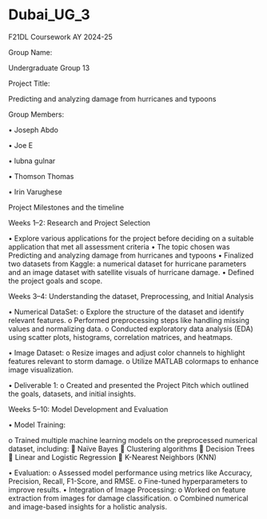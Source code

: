 # Dubai_UG_3
F21DL Coursework AY 2024-25

Group Name:

Undergraduate  Group 13

Project Title:

Predicting and analyzing damage from hurricanes and typoons

   
Group Members:

•	Joseph Abdo

•	Joe E

•	lubna gulnar

•	Thomson Thomas

•	Irin Varughese


Project Milestones and the timeline


Weeks 1–2: Research and Project Selection

•	Explore various applications for the project before deciding on a suitable application that met all assessment criteria
•	The topic chosen was Predicting and analyzing damage from hurricanes and typoons
•	Finalized two datasets from Kaggle: a numerical dataset for hurricane parameters and an image dataset with satellite visuals of hurricane damage.
•	Defined the project goals and scope.

Weeks 3–4: Understanding the dataset, Preprocessing, and Initial Analysis

•	Numerical DataSet:
o	Explore the structure of the dataset and identify relevant features.
o	Performed preprocessing steps like handling missing values and normalizing data.
o	Conducted exploratory data analysis (EDA) using scatter plots, histograms, correlation matrices, and heatmaps.

•	Image Dataset:
o	Resize images and adjust color channels to highlight features relevant to storm damage.
o	Utilize MATLAB colormaps to enhance image visualization.

•	Deliverable 1:
o	Created and presented the Project Pitch which outlined the goals, datasets, and initial insights.


Weeks 5–10: Model Development and Evaluation

•	Model Training:

o	Trained multiple machine learning models on the preprocessed numerical dataset, including:
	Naïve Bayes
	Clustering algorithms
	Decision Trees
	Linear and Logistic Regression
	K-Nearest Neighbors (KNN)

•	Evaluation:
o	Assessed model performance using metrics like Accuracy, Precision, Recall, F1-Score, and RMSE.
o	Fine-tuned hyperparameters to improve results.
•	Integration of Image Processing:
o	Worked on feature extraction from images for damage classification.
o	Combined numerical and image-based insights for a holistic analysis.
